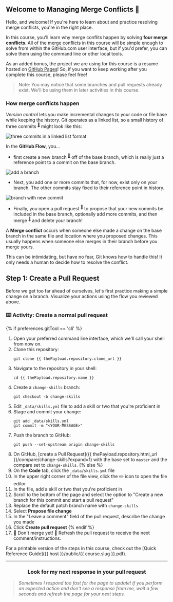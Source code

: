 ## Welcome to Managing Merge Conflicts :tada:

Hello, and welcome! If you're here to learn about and practice resolving merge conflicts, you're in the right place.

In this course, you'll learn why merge conflits happen by solving **four merge conflicts**. All of the merge conflicts in this course will be simple enough to solve from within the GitHub.com user interface, but if you'd prefer, you can solve them using the command line or other local tools.

As an added bonus, the project we are using for this course is a resume hosted on [GitHub Pages](https://pages.github.com/)! So, if you want to keep working after you complete this course, please feel free!

> Note: You may notice that some branches and pull requests already exist. We'll be using them in later activities in this course.

### How merge conflicts happen

*Version control* lets you make incremental changes to your code or file base while keeping the history. Git operates as a linked list, so a small history of three commits <sup>[:book:](https://help.github.com/articles/github-glossary/#commit)</sup> might look like this:

![three commits in a linked list format](https://user-images.githubusercontent.com/13326548/36703370-32b56354-1b10-11e8-881f-f356838111d4.png)

In the **GitHub Flow**, you...
- first create a new branch <sup>[:book:](https://help.github.com/articles/github-glossary/#branch)</sup> off of the base branch, which is really just a reference point to a commit on the base branch. 

![add a branch](https://user-images.githubusercontent.com/13326548/36703385-4590b28a-1b10-11e8-90c7-a5ededee0950.png)

- Next, you add one or more commits that, for now, exist only on your branch. The other commits stay fixed to their reference point in history.

![branch with new commit](https://user-images.githubusercontent.com/13326548/36703395-52d2e364-1b10-11e8-9bba-a61d4d72e02b.png)

- Finally, you open a pull request <sup>[:book:](https://help.github.com/articles/github-glossary/#pull-request)</sup> to propose that your new commits be included in the base branch, optionally add more commits, and then merge <sup>[:book:](https://help.github.com/articles/github-glossary/#merge)</sup> and delete your branch!

A **Merge conflict** occurs when someone else made a change on the base branch in the same file and location where you proposed changes. This usually happens when someone else merges in their branch before you merge yours.

This can be intimidating, but have no fear, Git knows how to handle this! It only needs a human to decide how to resolve the conflict. 

## Step 1: Create a Pull Request

Before we get too far ahead of ourselves, let's first practice making a simple change on a branch. Visualize your actions using the flow you reviewed above.

### :keyboard: Activity: Create a normal pull request

{% if preferences.gitTool == 'cli' %}
1. Open your preferred command line interface, which we'll call your shell from now on.
1. Clone this repository:
      ```shell
      git clone {{ thePayload.repository.clone_url }}
      ```
1. Navigate to the repository in your shell:
      ```shell
      cd {{ thePayload.repository.name }}
      ```
1. Create a `change-skills` branch:
      ```shell
      git checkout -b change-skills
      ```
1. Edit `_data/skills.yml` file to add a skill or two that you're proficient in
1. Stage and commit your change:
    ```shell
    git add _data/skills.yml
    git commit -m "<YOUR-MESSAGE>"
    ```
1. Push the branch to GitHub:
      ```shell
      git push --set-upstream origin change-skills
      ```
1. On GitHub, [create a Pull Request]({{ thePayload.repository.html_url }}/compare/change-skills?expand=1) with the base set to `master` and the compare set to `change-skills`.
{% else %}
1. On the **Code** tab, click the `_data/skills.yml` file
1. In the upper right corner of the file view, click the :pencil2: icon to open the file editor
1. In the file, add a skill or two that you're proficient in
1. Scroll to the bottom of the page and select the option to "Create a new branch for this commit and start a pull request"
1. Replace the default patch branch name with `change-skills`
1. Select **Propose file change**
1. In the "Leave a comment" field of the pull request, describe the change you made
1. Click **Create pull request**
{% endif %}
1. :construction: Don't merge yet! :construction: Refresh the pull request to receive the next comment/instructions.

For a printable version of the steps in this course, check out the [Quick Reference Guide]({{ host }}/public/{{ course.slug }}.pdf).

<hr>
<h3 align="center">Look for my next response in your pull request</h3>

> _Sometimes I respond too fast for the page to update! If you perform an expected action and don't see a response from me, wait a few seconds and refresh the page for your next steps._
